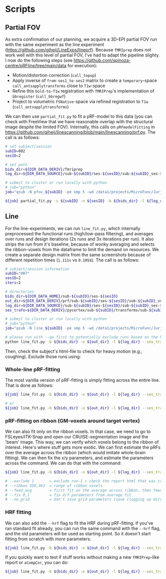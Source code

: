 # Scripts

## Partial FOV

As extra confirmation of our planning, we acquire a 3D-EPI partial FOV run with the same experiment as the line experiment (https://github.com/gjheij/LineExps/lineprf). Because `fMRIprep` does not work well with this level of partial FOV, I've had to adapt the pipeline slighty. I now do the following steps (see https://github.com/spinoza-centre/pRFline/tree/main/data for execution):
- Motion/distortion correction (`call_topup`)
- Apply inverse of `from-ses1_to-ses2` matrix to create a `temporary`-space `call_antsapplytransforms` close to `T1w`-space
- Refine this `bold-to-T1w` registration with `fMRIPrep`'s implementation of `bbregister` (`call_bbregwf`)
- Project to volumetric `FSNative`-space via refined registration to `T1w` (`call_antsapplytransforms`)

We can then use `partial_fit.py` to fit a pRF-model to this data (you can check with FreeView that we have reasonable overlap with the structural image despite the limited FOV). Internally, this calls on `pRFmodelFitting` in https://github.com/gjheij/linescanning/blob/main/linescanning/prf.py. The call is as follows:

```bash
# set subject/session
subID=002
sesID=2

# set path
bids_dir=${DIR_DATA_DERIV}/fmriprep
log_dir=${DIR_DATA_SOURCE}/sub-${subID}/ses-${sesID}/sub-${subID}_ses-${sesID}_task-pRF_run-imgs

# submit to cluster or run locally with python
# job="python"
job="qsub -N pfov_${subID} -pe smp 5 -wd /data1/projects/MicroFunc/Jurjen/programs/project_repos/pRFline/logs"

${job} partial_fit.py -s ${subID} -n ${sesID} -b ${bids_dir} -l ${log_dir} -v --fsnative # fit with fsnative
```

## Line

For the line-experiments, we can run `line_fit.py`, which internally preprocessed the functional runs (high/low-pass filtering), and averages over runs and design iterations (2x runs and 3x iterations per run). It also strips the run from it's baseline, because of wonky averaging and selects the ribbon-voxels from the dataframe to limit the demand on resources. We create a separate design matrix from the same screenshots because of different repetition times (`1.111s` vs `0.105`s). The call is as follows:

```bash
# subject/session information
subID="007"
sesID=2
iters=2

# directories
bids_dir=${DIR_DATA_HOME}/sub-${subID}/ses-${sesID}
out_dir=${DIR_DATA_DERIV}/prf/sub-${subID}/ses-${sesID}/sub-${subID}_ses-${sesID}_task-pRF
log_dir=${DIR_DATA_SOURCE}/sub-${subID}/ses-${sesID}/sub-${subID}_ses-${sesID}_task-pRF_run-imgs
ses_trafo=${DIR_DATA_DERIV}/pycortex/sub-${subID}/transforms/sub-${subID}_from-ses1_to-ses${sesID}_rec-motion1_desc-genaff.mat

# submit to cluster or run locally with python
# job="python"
job="qsub -N line_${subID} -pe smp 5 -wd /data1/projects/MicroFunc/Jurjen/programs/project_repos/pRFline/logs"

# please run with --qa first to potentially exclude runs based on the heuristics in the report
python line_fit.py -b ${bids_dir} -o ${out_dir} -l ${log_dir} --ses_trafo ${ses_trafo} -i ${iters} --verbose --qa
```
Then, check the subject's html-file to check for heavy motion (e.g., coughing). Exclude those runs using:

### Whole-line pRF-fitting
The most vanilla version of pRF-fitting is simply fitting across the entire line. That is done as follows:
```bash
${job} line_fit.py -b ${bids_dir} -o ${out_dir} -l ${log_dir} --ses_trafo ${ses_trafo} -i ${iters} --verbose --exclude 4 # excludes run-4

# or
${job} line_fit.py -b ${bids_dir} -o ${out_dir} -l ${log_dir} --ses_trafo ${ses_trafo} -i ${iters} --verbose --exclude 2,3 # excludes run-2/3
```

### pRF-fitting on ribbon (GM-voxels around target vertex)
We can also fit only on the ribbon voxels. In that case, we need to go to FSLeyes/ITK-Snap and open our CRUISE-segmentation image and the 'beam' image. This way, we can verify which voxels belong to the ribbon of interest. Here's where stuff gets more exotic. We can first estimate the pRFs over the average across the ribbon (which would imitate whole-brain fitting). We can then fix the x/y parameters, and estimate the parameters across the command. We can do that with the command:

```bash
${job} line_fit.py -b ${bids_dir} -o ${out_dir} -l ${log_dir} --ses_trafo ${ses_trafo} -i ${iters} --verbose --ribbon 356,363 --fix 0,1 --feed_avg --no_grid --exclude 1

# --exclude 1       = exclude run-1 > check the report html that was created earlier
# --ribbon 356,363  = range of ribbon voxels
# --feed_avg        = first fit on the average across ribbon, then feed those parameters into individual fit
# --fix 0,1         = fix X/Y parameters from average fit
# --no_grid         = don't save grid-parameters (save clogging up directory)
```

### HRF fitting
We can also add the `--hrf` flag to fit the HRF during pRF-fitting. If you've ran standard fit already, you can run the same command with the `--hrf` flag, and the old parameters will be used as starting point. So it doesn't start fitting from scratch with _more_ parameters.
```bash
${job} line_fit.py -b ${bids_dir} -o ${out_dir} -l ${log_dir} --ses_trafo ${ses_trafo} -i ${iters} --verbose --hrf
```

If you quickly want to test if stuff works without making a new `fMRIPrep`-like report or `aCompCor`, you can do:
```bash
${job} line_fit.py -b ${bids_dir} -o ${out_dir} -l ${log_dir} --ses_trafo ${ses_trafo} -i ${iters} --verbose --hrf --no_acompcor --no_report
```
